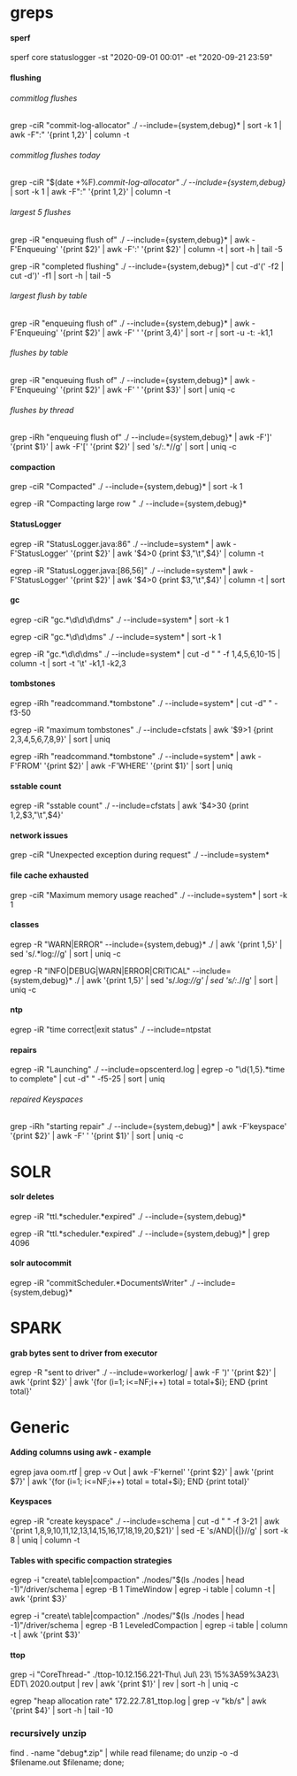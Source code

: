 # greps

#### sperf
sperf core statuslogger -st "2020-09-01 00:01" -et "2020-09-21 23:59"

#### flushing
###### commitlog flushes
grep -ciR "commit-log-allocator" ./ --include={system,debug}* | sort -k 1 | awk -F":" '{print $1,$2}' | column -t

###### commitlog flushes today
grep -ciR "$(date +%F).*commit-log-allocator" ./ --include={system,debug}* | sort -k 1 | awk -F":" '{print $1,$2}' | column -t

###### largest 5 flushes
grep -iR "enqueuing flush of" ./ --include={system,debug}* | awk -F'Enqueuing' '{print $2}' | awk -F':' '{print $2}' | column -t | sort -h | tail -5

grep -iR "completed flushing" ./ --include={system,debug}* | cut -d'(' -f2 | cut -d')' -f1 | sort -h | tail -5

###### largest flush by table
grep -iR "enqueuing flush of" ./ --include={system,debug}* | awk -F'Enqueuing' '{print $2}' | awk -F' ' '{print $3,$4}' | sort -r | sort -u -t: -k1,1

###### flushes by table
grep -iR "enqueuing flush of" ./ --include={system,debug}* | awk -F'Enqueuing' '{print $2}' | awk -F' ' '{print $3}' | sort | uniq -c

###### flushes by thread
grep -iRh "enqueuing flush of" ./ --include={system,debug}* | awk -F']' '{print $1}' | awk -F'[' '{print $2}' | sed 's/\:.*//g' | sort | uniq -c

#### compaction
grep -ciR "Compacted" ./ --include={system,debug}* | sort -k 1

egrep -iR "Compacting large row " ./ --include={system,debug}*

#### StatusLogger
egrep -iR "StatusLogger.java:86" ./ --include=system* | awk -F'StatusLogger' '{print $2}' | awk '$4>0 {print $3,"\t",$4}' | column -t

egrep -iR "StatusLogger.java:[86,56]" ./ --include=system* | awk -F'StatusLogger' '{print $2}' | awk '$4>0 {print $3,"\t",$4}' | column -t | sort

#### gc
egrep -ciR "gc.*\d\d\d\dms" ./ --include=system\* | sort -k 1

egrep -ciR "gc.*\d\d\dms" ./ --include=system\* | sort -k 1

egrep -iR "gc.*\d\d\dms" ./ --include=system\* | cut -d " " -f 1,4,5,6,10-15 | column -t | sort -t '\t' -k1,1 -k2,3

#### tombstones
egrep -iRh "readcommand.\*tombstone" ./ --include=system* | cut -d" " -f3-50

egrep -iR "maximum tombstones" ./ --include=cfstats | awk '$9>1 {print $2,$3,$4,$5,$6,$7,$8,$9}' | sort | uniq

egrep -iRh "readcommand.\*tombstone" ./ --include=system* | awk -F'FROM' '{print $2}' | awk -F'WHERE' '{print $1}' | sort | uniq

#### sstable count
egrep -iR "sstable count" ./ --include=cfstats | awk '$4>30 {print $1,$2,$3,"\t",$4}'

#### network issues
grep -ciR "Unexpected exception during request" ./ --include=system*

#### file cache exhausted
grep -ciR "Maximum memory usage reached" ./ --include=system* | sort -k 1

#### classes
egrep -R "WARN|ERROR" --include={system,debug}* ./ | awk '{print $1,$5}' | sed 's/.*log://g' | sort | uniq -c

egrep -R "INFO|DEBUG|WARN|ERROR|CRITICAL" --include={system,debug}* ./ | awk '{print $1,$5}' | sed 's/.*log://g' | sed 's/:.*//g' | sort | uniq -c

#### ntp
egrep -iR "time correct|exit status" ./ --include=ntpstat

#### repairs
egrep -iR "Launching" ./ --include=opscenterd.log | egrep -o "\d{1,5}.*time to complete" | cut -d" " -f5-25 | sort | uniq

###### repaired Keyspaces
grep -iRh "starting repair" ./ --include={system,debug}* | awk -F'keyspace' '{print $2}' | awk -F' ' '{print $1}' | sort | uniq -c


# SOLR

#### solr deletes
egrep -iR "ttl.*scheduler.\*expired" ./ --include={system,debug}\*

egrep -iR "ttl.*scheduler.\*expired" ./ --include={system,debug}\* | grep 4096

#### solr autocommit
egrep -iR "commitScheduler.\*DocumentsWriter" ./ --include={system,debug}*



# SPARK
#### grab bytes sent to driver from executor
egrep -R "sent to driver" ./ --include=workerlog/ | awk -F ')' '{print $2}' | awk '{print $2}' | awk '{for (i=1; i<=NF;i++) total = total+$i}; END {print total}'



# Generic
#### Adding columns using awk - example
egrep java oom.rtf | grep -v Out | awk -F'kernel' '{print $2}' | awk '{print $7}' | awk '{for (i=1; i<=NF;i++) total = total+$i}; END {print total}'

#### Keyspaces
egrep -iR "create keyspace" ./ --include=schema | cut -d " " -f 3-21 | awk '{print $1,$8,$9,$10,$11,$12,$13,$14,$15,$16,$17,$18,$19,$20,$21}' | sed -E 's/AND|{|}//g' | sort -k 8 | uniq | column -t

#### Tables with specific compaction strategies
egrep -i "create\ table|compaction" ./nodes/"$(ls ./nodes | head -1)"/driver/schema | egrep -B 1 TimeWindow | egrep -i table | column -t | awk '{print $3}'

egrep -i "create\ table|compaction" ./nodes/"$(ls ./nodes | head -1)"/driver/schema | egrep -B 1 LeveledCompaction | egrep -i table | column -t | awk '{print $3}'

#### ttop
grep -i "CoreThread-" ./ttop-10.12.156.221-Thu\ Jul\ 23\ 15%3A59%3A23\ EDT\ 2020.output | rev | awk '{print $1}' | rev | sort -h | uniq -c

egrep "heap allocation rate" 172.22.7.81_ttop.log | grep -v "kb/s" | awk '{print $4}' | sort -h | tail -10

### recursively unzip
find . -name "debug*.zip" | while read filename; do unzip -o -d $filename.out $filename; done;
